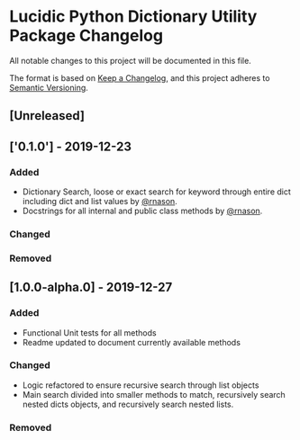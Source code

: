 # Lucidic Python Dictionary Utility Package Changelog

All notable changes to this project will be documented in this file.

The format is based on [Keep a Changelog](https://keepachangelog.com/en/1.0.0/),
and this project adheres to [Semantic Versioning](https://semver.org/spec/v2.0.0.html).

## [Unreleased]

## ['0.1.0'] - 2019-12-23

### Added

- Dictionary Search, loose or exact search for keyword through entire dict including dict and list values by [@rnason](https://github.com/rnason).
- Docstrings for all internal and public class methods by [@rnason](https://github.com/rnason).

### Changed

### Removed

<!-- markdownlint-disable MD024 -->
## [1.0.0-alpha.0] - 2019-12-27

### Added

- Functional Unit tests for all methods
- Readme updated to document currently available methods

### Changed

- Logic refactored to ensure recursive search through list objects
- Main search divided into smaller methods to match, recursively search nested dicts objects, and recursively search nested lists.

### Removed
